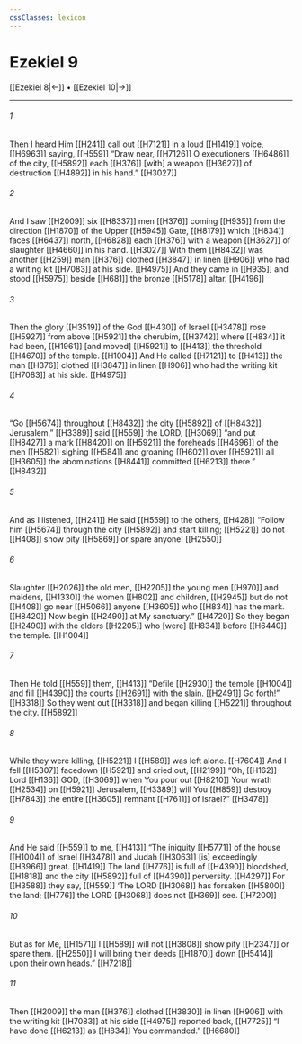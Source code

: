 ```yaml
---
cssClasses: lexicon
---
```


# Ezekiel 9

[[Ezekiel 8|←]] • [[Ezekiel 10|→]]

---

###### 1
Then I heard Him [[H241]] call out [[H7121]] in a loud [[H1419]] voice, [[H6963]] saying, [[H559]] “Draw near, [[H7126]] O executioners [[H6486]] of the city, [[H5892]] each [[H376]] [with] a weapon [[H3627]] of destruction [[H4892]] in his hand.” [[H3027]]

###### 2
And I saw [[H2009]] six [[H8337]] men [[H376]] coming [[H935]] from the direction [[H1870]] of the Upper [[H5945]] Gate, [[H8179]] which [[H834]] faces [[H6437]] north, [[H6828]] each [[H376]] with a weapon [[H3627]] of slaughter [[H4660]] in his hand. [[H3027]] With them [[H8432]] was another [[H259]] man [[H376]] clothed [[H3847]] in linen [[H906]] who had a writing kit [[H7083]] at his side. [[H4975]] And they came in [[H935]] and stood [[H5975]] beside [[H681]] the bronze [[H5178]] altar. [[H4196]]

###### 3
Then the glory [[H3519]] of the God [[H430]] of Israel [[H3478]] rose [[H5927]] from above [[H5921]] the cherubim, [[H3742]] where [[H834]] it had been, [[H1961]] [and moved] [[H5921]] to [[H413]] the threshold [[H4670]] of the temple. [[H1004]] And He called [[H7121]] to [[H413]] the man [[H376]] clothed [[H3847]] in linen [[H906]] who had the writing kit [[H7083]] at his side. [[H4975]]

###### 4
“Go [[H5674]] throughout [[H8432]] the city [[H5892]] of [[H8432]] Jerusalem,” [[H3389]] said [[H559]] the LORD, [[H3069]] “and put [[H8427]] a mark [[H8420]] on [[H5921]] the foreheads [[H4696]] of the men [[H582]] sighing [[H584]] and groaning [[H602]] over [[H5921]] all [[H3605]] the abominations [[H8441]] committed [[H6213]] there.” [[H8432]]

###### 5
And as I listened, [[H241]] He said [[H559]] to the others, [[H428]] “Follow him [[H5674]] through the city [[H5892]] and start killing; [[H5221]] do not [[H408]] show pity [[H5869]] or spare anyone! [[H2550]]

###### 6
Slaughter [[H2026]] the old men, [[H2205]] the young men [[H970]] and maidens, [[H1330]] the women [[H802]] and children, [[H2945]] but do not [[H408]] go near [[H5066]] anyone [[H3605]] who [[H834]] has the mark. [[H8420]] Now begin [[H2490]] at My sanctuary.” [[H4720]] So they began [[H2490]] with the elders [[H2205]] who [were] [[H834]] before [[H6440]] the temple. [[H1004]]

###### 7
Then He told [[H559]] them, [[H413]] “Defile [[H2930]] the temple [[H1004]] and fill [[H4390]] the courts [[H2691]] with the slain. [[H2491]] Go forth!” [[H3318]] So they went out [[H3318]] and began killing [[H5221]] throughout the city. [[H5892]]

###### 8
While they were killing, [[H5221]] I [[H589]] was left alone. [[H7604]] And I fell [[H5307]] facedown [[H5921]] and cried out, [[H2199]] “Oh, [[H162]] Lord [[H136]] GOD, [[H3069]] when You pour out [[H8210]] Your wrath [[H2534]] on [[H5921]] Jerusalem, [[H3389]] will You [[H859]] destroy [[H7843]] the entire [[H3605]] remnant [[H7611]] of Israel?” [[H3478]]

###### 9
And He said [[H559]] to me, [[H413]] “The iniquity [[H5771]] of the house [[H1004]] of Israel [[H3478]] and Judah [[H3063]] [is] exceedingly [[H3966]] great. [[H1419]] The land [[H776]] is full of [[H4390]] bloodshed, [[H1818]] and the city [[H5892]] full of [[H4390]] perversity. [[H4297]] For [[H3588]] they say, [[H559]] ‘The LORD [[H3068]] has forsaken [[H5800]] the land; [[H776]] the LORD [[H3068]] does not [[H369]] see. [[H7200]]

###### 10
But as for Me, [[H1571]] I [[H589]] will not [[H3808]] show pity [[H2347]] or spare them. [[H2550]] I will bring their deeds [[H1870]] down [[H5414]] upon their own heads.” [[H7218]]

###### 11
Then [[H2009]] the man [[H376]] clothed [[H3830]] in linen [[H906]] with the writing kit [[H7083]] at his side [[H4975]] reported back, [[H7725]] “I have done [[H6213]] as [[H834]] You  commanded.” [[H6680]]

